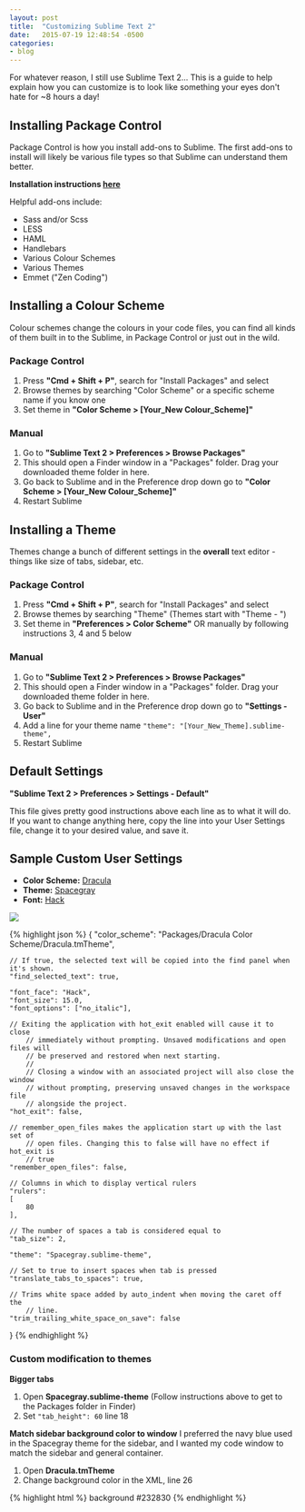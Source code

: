 ```yaml
---
layout: post
title:  "Customizing Sublime Text 2"
date:   2015-07-19 12:48:54 -0500
categories:
- blog
---
```


For whatever reason, I still use Sublime Text 2... This is a guide to help explain how you can customize is to look like something your eyes don't hate for ~8 hours a day!

## Installing Package Control
Package Control is how you install add-ons to Sublime. The first add-ons to install will likely be various file types so that Sublime can understand them better.

**Installation instructions [here](https://packagecontrol.io/installation)**

Helpful add-ons include:

* Sass and/or Scss
* LESS
* HAML
* Handlebars
* Various Colour Schemes
* Various Themes
* Emmet ("Zen Coding")

## Installing a Colour Scheme

Colour schemes change the colours in your code files, you can find all kinds of them built in to the Sublime, in Package Control or just out in the wild.

### Package Control

1. Press **"Cmd + Shift + P"**, search for "Install Packages" and select
2. Browse themes by searching "Color Scheme" or a specific scheme name if you know one
3. Set theme in **"Color Scheme > [Your_New Colour_Scheme]"**

### Manual

1. Go to **"Sublime Text 2 > Preferences > Browse Packages"**
2. This should open a Finder window in a "Packages" folder. Drag your downloaded theme folder in here.
3. Go back to Sublime and in the Preference drop down go to **"Color Scheme > [Your_New Colour_Scheme]"**
4. Restart Sublime 

## Installing a Theme

Themes change a bunch of different settings in the **overall** text editor - things like size of tabs, sidebar, etc. 

### Package Control

1. Press **"Cmd + Shift + P"**, search for "Install Packages" and select
2. Browse themes by searching "Theme" (Themes start with "Theme - ")
3. Set theme in **"Preferences > Color Scheme"** OR manually by following instructions 3, 4 and 5 below

### Manual

1. Go to **"Sublime Text 2 > Preferences > Browse Packages"**
2. This should open a Finder window in a "Packages" folder. Drag your downloaded theme folder in here.
3. Go back to Sublime and in the Preference drop down go to **"Settings - User"**
4. Add a line for your theme name `"theme": "[Your_New_Theme].sublime-theme",`
5. Restart Sublime

## Default Settings

**"Sublime Text 2 > Preferences > Settings - Default"**

This file gives pretty good instructions above each line as to what it will do. If you want to change anything here, copy the line into your User Settings file, change it to your desired value, and save it.

## Sample Custom User Settings

* **Color Scheme:** [Dracula](http://zenorocha.github.io/dracula-theme/)
* **Theme:** [Spacegray](http://kkga.github.io/spacegray/)
* **Font:** [Hack](http://sourcefoundry.org/hack/)

![](http://i.imgur.com/oyRlBNC.png)

{% highlight json %}
{
    "color_scheme": "Packages/Dracula Color Scheme/Dracula.tmTheme",

    // If true, the selected text will be copied into the find panel when it's shown.
    "find_selected_text": true,

    "font_face": "Hack",
    "font_size": 15.0,
    "font_options": ["no_italic"],

    // Exiting the application with hot_exit enabled will cause it to close
        // immediately without prompting. Unsaved modifications and open files will
        // be preserved and restored when next starting.
        //
        // Closing a window with an associated project will also close the window
        // without prompting, preserving unsaved changes in the workspace file
        // alongside the project.
    "hot_exit": false,

    // remember_open_files makes the application start up with the last set of
        // open files. Changing this to false will have no effect if hot_exit is
        // true
    "remember_open_files": false,

    // Columns in which to display vertical rulers
    "rulers":
    [
        80
    ],

    // The number of spaces a tab is considered equal to
    "tab_size": 2,

    "theme": "Spacegray.sublime-theme",

    // Set to true to insert spaces when tab is pressed
    "translate_tabs_to_spaces": true,

    // Trims white space added by auto_indent when moving the caret off the
        // line.
    "trim_trailing_white_space_on_save": false
}
{% endhighlight %}

### Custom modification to themes

**Bigger tabs**

1. Open **Spacegray.sublime-theme** (Follow instructions above to get to the Packages folder in Finder)
2. Set `"tab_height": 60` line 18

**Match sidebar background color to window**
I preferred the navy blue used in the Spacegray theme for the sidebar, and I wanted my code window to match the sidebar and general container. 

1. Open **Dracula.tmTheme**
2. Change background color in the XML, line 26

{% highlight html %}
<key>background</key>
<string>#232830</string>
{% endhighlight %}

